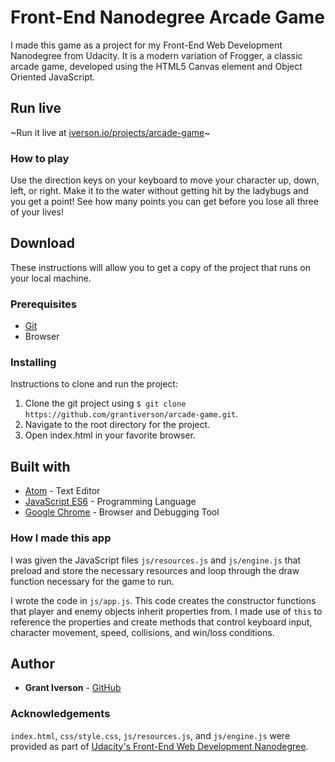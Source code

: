 # Front-End Nanodegree Arcade Game

I made this game as a project for my Front-End Web Development Nanodegree from Udacity. It is a modern variation of Frogger, a classic arcade game, developed using the HTML5 Canvas element and Object Oriented JavaScript.

## Run live

~Run it live at [iverson.io/projects/arcade-game](https://iverson.io/projects/arcade-game)~

### How to play

Use the direction keys on your keyboard to move your character up, down, left, or right. Make it to the water without getting hit by the ladybugs and you get a point! See how many points you can get before you lose all three of your lives!

## Download

These instructions will allow you to get a copy of the project that runs on your local machine.

### Prerequisites

* [Git](https://git-scm.com/downloads)
* Browser

### Installing

Instructions to clone and run the project:
1. Clone the git project using `$ git clone https://github.com/grantiverson/arcade-game.git`.
2. Navigate to the root directory for the project.
3. Open index.html in your favorite browser.

## Built with

* [Atom](https://atom.io) - Text Editor
* [JavaScript ES6](https://developer.mozilla.org/en-US/docs/Web/JavaScript) - Programming Language
* [Google Chrome](https://www.google.com/chrome/) - Browser and Debugging Tool

### How I made this app

I was given the JavaScript files `js/resources.js` and `js/engine.js` that preload and store the necessary resources and loop through the draw function necessary for the game to run.

I wrote the code in `js/app.js`. This code creates the constructor functions that player and enemy objects inherit properties from. I made use of `this` to reference the properties and create methods that control keyboard input, character movement, speed, collisions, and win/loss conditions.

## Author

* **Grant Iverson** - [GitHub](https://github.com/grantiverson)

### Acknowledgements

`index.html`, `css/style.css`, `js/resources.js`, and `js/engine.js` were provided as part of [Udacity's Front-End Web Development Nanodegree](https://www.udacity.com/course/front-end-web-developer-nanodegree--nd001?gclid=CjwKCAjwq_vWBRACEiwAEReprL6RuGAkBbe7XRljOzu9GYr_zQ70LKtonUz_Qev-z0rf07jmNrZNMRoCF9sQAvD_BwE).
